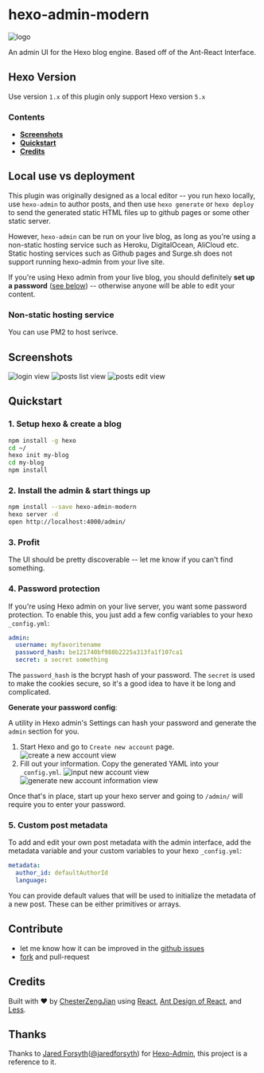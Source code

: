 
# hexo-admin-modern

![logo](docs/images/logo.png?raw=true)

An admin UI for the Hexo blog engine. Based off of the Ant-React Interface.

## Hexo Version

Use version `1.x` of this plugin only support Hexo version `5.x`

### Contents

- [**Screenshots**](#screenshots)
- [**Quickstart**](#quickstart)
- [**Credits**](#credits)

## Local use vs deployment

This plugin was originally designed as a local editor -- you run hexo locally, use `hexo-admin` to author posts, and then use `hexo generate` or `hexo deploy` to send the generated static HTML files up to github pages or some other static server.

However, `hexo-admin` can be run on your live blog, as long as you're using a non-static hosting service such as Heroku, DigitalOcean, AliCloud etc. Static hosting services such as Github pages and Surge.sh does not support running hexo-admin from your live site.

If you're using Hexo admin from your live blog, you should definitely **set up a password** ([see below](#4-password-protection)) -- otherwise anyone will be able to edit your content.

### Non-static hosting service

You can use PM2 to host serivce.

## Screenshots

![login view](docs/images/screenshot-login.png?raw=true)
![posts list view](docs/images/screenshot-posts.png?raw=true)
![posts edit view](docs/images/screenshot-edit.png?raw=true)

## Quickstart

### 1. Setup hexo & create a blog

```sh
npm install -g hexo
cd ~/
hexo init my-blog
cd my-blog
npm install
```

### 2. Install the admin & start things up

```sh
npm install --save hexo-admin-modern
hexo server -d
open http://localhost:4000/admin/
```

### 3. Profit

The UI should be pretty discoverable -- let me know if you can't find something.

### 4. Password protection

If you're using Hexo admin on your live server, you want some password protection. To enable this, you just add a few config variables to your hexo `_config.yml`:

```yml
admin:
  username: myfavoritename
  password_hash: be121740bf988b2225a313fa1f107ca1
  secret: a secret something
```

The `password_hash` is the bcrypt hash of your password. The `secret` is used to make the cookies secure, so it's a good idea to have it be long and complicated.

**Generate your password config**:

A utility in Hexo admin's Settings can hash your password and generate the `admin` section for you.

1. Start Hexo and go to `Create new account` page.
![create a new account view](docs/images/screenshot-newAccount01.png)
1. Fill out your information. Copy the generated YAML into your `_config.yml`.
![input new account view](docs/images/screenshot-newAccount02.png)
![generate new account information view](docs/images/screenshot-newAccount03.png)

Once that's in place, start up your hexo server and going to `/admin/` will require you to enter your password.

### 5. Custom post metadata

To add and edit your own post metadata with the admin interface, add the metadata variable and your custom variables to your hexo `_config.yml`:

```yml
metadata:
  author_id: defaultAuthorId
  language:
```

You can provide default values that will be used to initialize the metadata of a new post. These can be either primitives or arrays.

## Contribute

- let me know how it can be improved in the [github issues](https://github.com/ChesterZengJian/hexo-admin-modern/issues)
- [fork](https://github.com/ChesterZengJian/hexo-admin-modern) and pull-request

## Credits

Built with ❤ by [ChesterZengJian](https://github.com/ChesterZengJian) using [React](http://facebook.github.io/react), [Ant Design of React](https://ant.design/docs/react/introduce), and [Less](http://lesscss.org).

## Thanks

Thanks to [Jared Forsyth](http://jaredly.github.io)([@jaredforsyth](http://twitter.com/jaredforsyth)) for [Hexo-Admin](https://github.com/jaredly/hexo-admin), this project is a reference to it.
